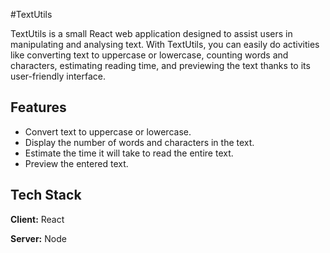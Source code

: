 
#TextUtils

TextUtils is a small React web application designed to assist users in manipulating and analysing text. With TextUtils, you can easily do activities like converting text to uppercase or lowercase, counting words and characters, estimating reading time, and previewing the text thanks to its user-friendly interface.




## Features

- Convert text to uppercase or lowercase.
- Display the number of words and characters in the text.
- Estimate the time it will take to read the entire text.
- Preview the entered text.


## Tech Stack

**Client:** React

**Server:** Node






